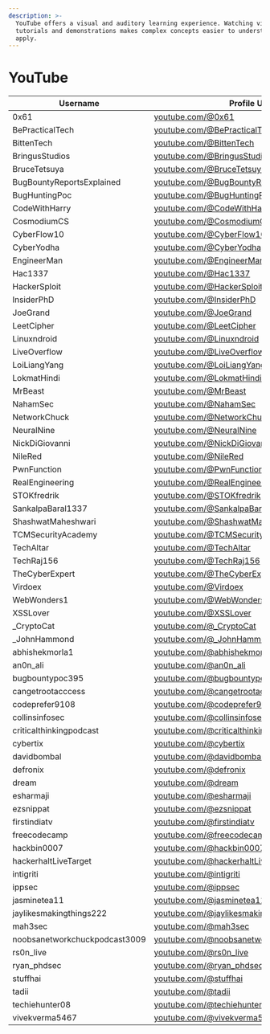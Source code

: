 ```yaml
---
description: >-
  YouTube offers a visual and auditory learning experience. Watching video
  tutorials and demonstrations makes complex concepts easier to understand and
  apply.
---
```


# YouTube

| Username                      | Profile URL                                                                                          |
| ----------------------------- | ---------------------------------------------------------------------------------------------------- |
| 0x61                          | [youtube.com/@0x61](https://www.youtube.com/@0x61)                                                   |
| BePracticalTech               | [youtube.com/@BePracticalTech](https://www.youtube.com/@BePracticalTech)                             |
| BittenTech                    | [youtube.com/@BittenTech](https://www.youtube.com/@BittenTech)                                       |
| BringusStudios                | [youtube.com/@BringusStudios](https://www.youtube.com/@BringusStudios)                               |
| BruceTetsuya                  | [youtube.com/@BruceTetsuya](https://www.youtube.com/@BruceTetsuya)                                   |
| BugBountyReportsExplained     | [youtube.com/@BugBountyReportsExplained](https://www.youtube.com/@BugBountyReportsExplained)         |
| BugHuntingPoc                 | [youtube.com/@BugHuntingPoc](https://www.youtube.com/@BugHuntingPoc)                                 |
| CodeWithHarry                 | [youtube.com/@CodeWithHarry](https://www.youtube.com/@CodeWithHarry)                                 |
| CosmodiumCS                   | [youtube.com/@CosmodiumCS](https://www.youtube.com/@CosmodiumCS)                                     |
| CyberFlow10                   | [youtube.com/@CyberFlow10](https://www.youtube.com/@CyberFlow10)                                     |
| CyberYodha                    | [youtube.com/@CyberYodha](https://www.youtube.com/@CyberYodha)                                       |
| EngineerMan                   | [youtube.com/@EngineerMan](https://www.youtube.com/@EngineerMan)                                     |
| Hac1337                       | [youtube.com/@Hac1337](https://www.youtube.com/@Hac1337)                                             |
| HackerSploit                  | [youtube.com/@HackerSploit](https://www.youtube.com/@HackerSploit)                                   |
| InsiderPhD                    | [youtube.com/@InsiderPhD](https://www.youtube.com/@InsiderPhD)                                       |
| JoeGrand                      | [youtube.com/@JoeGrand](https://www.youtube.com/@JoeGrand)                                           |
| LeetCipher                    | [youtube.com/@LeetCipher](https://www.youtube.com/@LeetCipher)                                       |
| Linuxndroid                   | [youtube.com/@Linuxndroid](https://www.youtube.com/@Linuxndroid)                                     |
| LiveOverflow                  | [youtube.com/@LiveOverflow](https://www.youtube.com/@LiveOverflow)                                   |
| LoiLiangYang                  | [youtube.com/@LoiLiangYang](https://www.youtube.com/@LoiLiangYang)                                   |
| LokmatHindi                   | [youtube.com/@LokmatHindi](https://www.youtube.com/@LokmatHindi)                                     |
| MrBeast                       | [youtube.com/@MrBeast](https://www.youtube.com/@MrBeast)                                             |
| NahamSec                      | [youtube.com/@NahamSec](https://www.youtube.com/@NahamSec)                                           |
| NetworkChuck                  | [youtube.com/@NetworkChuck](https://www.youtube.com/@NetworkChuck)                                   |
| NeuralNine                    | [youtube.com/@NeuralNine](https://www.youtube.com/@NeuralNine)                                       |
| NickDiGiovanni                | [youtube.com/@NickDiGiovanni](https://www.youtube.com/@NickDiGiovanni)                               |
| NileRed                       | [youtube.com/@NileRed](https://www.youtube.com/@NileRed)                                             |
| PwnFunction                   | [youtube.com/@PwnFunction](https://www.youtube.com/@PwnFunction)                                     |
| RealEngineering               | [youtube.com/@RealEngineering](https://www.youtube.com/@RealEngineering)                             |
| STOKfredrik                   | [youtube.com/@STOKfredrik](https://www.youtube.com/@STOKfredrik)                                     |
| SankalpaBaral1337             | [youtube.com/@SankalpaBaral1337](https://www.youtube.com/@SankalpaBaral1337)                         |
| ShashwatMaheshwari            | [youtube.com/@ShashwatMaheshwari](https://www.youtube.com/@ShashwatMaheshwari)                       |
| TCMSecurityAcademy            | [youtube.com/@TCMSecurityAcademy](https://www.youtube.com/@TCMSecurityAcademy)                       |
| TechAltar                     | [youtube.com/@TechAltar](https://www.youtube.com/@TechAltar)                                         |
| TechRaj156                    | [youtube.com/@TechRaj156](https://www.youtube.com/@TechRaj156)                                       |
| TheCyberExpert                | [youtube.com/@TheCyberExpert](https://www.youtube.com/@TheCyberExpert)                               |
| Virdoex                       | [youtube.com/@Virdoex](https://www.youtube.com/@Virdoex)                                             |
| WebWonders1                   | [youtube.com/@WebWonders1](https://www.youtube.com/@WebWonders1)                                     |
| XSSLover                      | [youtube.com/@XSSLover](https://www.youtube.com/@XSSLover)                                           |
| \_CryptoCat                   | [youtube.com/@\_CryptoCat](https://www.youtube.com/@\_CryptoCat)                                     |
| \_JohnHammond                 | [youtube.com/@\_JohnHammond](https://www.youtube.com/@\_JohnHammond)                                 |
| abhishekmorla1                | [youtube.com/@abhishekmorla1](https://www.youtube.com/@abhishekmorla1)                               |
| an0n\_ali                     | [youtube.com/@an0n\_ali](https://www.youtube.com/@an0n\_ali)                                         |
| bugbountypoc395               | [youtube.com/@bugbountypoc395](https://www.youtube.com/@bugbountypoc395)                             |
| cangetrootacccess             | [youtube.com/@cangetrootacccess](https://www.youtube.com/@cangetrootacccess)                         |
| codeprefer9108                | [youtube.com/@codeprefer9108](https://www.youtube.com/@codeprefer9108)                               |
| collinsinfosec                | [youtube.com/@collinsinfosec](https://www.youtube.com/@collinsinfosec)                               |
| criticalthinkingpodcast       | [youtube.com/@criticalthinkingpodcast](https://www.youtube.com/@criticalthinkingpodcast)             |
| cybertix                      | [youtube.com/@cybertix](https://www.youtube.com/@cybertix)                                           |
| davidbombal                   | [youtube.com/@davidbombal](https://www.youtube.com/@davidbombal)                                     |
| defronix                      | [youtube.com/@defronix](https://www.youtube.com/@defronix)                                           |
| dream                         | [youtube.com/@dream](https://www.youtube.com/@dream)                                                 |
| esharmaji                     | [youtube.com/@esharmaji](https://www.youtube.com/@esharmaji)                                         |
| ezsnippat                     | [youtube.com/@ezsnippat](https://www.youtube.com/@ezsnippat)                                         |
| firstindiatv                  | [youtube.com/@firstindiatv](https://www.youtube.com/@firstindiatv)                                   |
| freecodecamp                  | [youtube.com/@freecodecamp](https://www.youtube.com/@freecodecamp)                                   |
| hackbin0007                   | [youtube.com/@hackbin0007](https://www.youtube.com/@hackbin0007)                                     |
| hackerhaltLiveTarget          | [youtube.com/@hackerhaltLiveTarget](https://www.youtube.com/@hackerhaltLiveTarget)                   |
| intigriti                     | [youtube.com/@intigriti](https://www.youtube.com/@intigriti)                                         |
| ippsec                        | [youtube.com/@ippsec](https://www.youtube.com/@ippsec)                                               |
| jasminetea11                  | [youtube.com/@jasminetea11](https://www.youtube.com/@jasminetea11)                                   |
| jaylikesmakingthings222       | [youtube.com/@jaylikesmakingthings222](https://www.youtube.com/@jaylikesmakingthings222)             |
| mah3sec                       | [youtube.com/@mah3sec](https://www.youtube.com/@mah3sec)                                             |
| noobsanetworkchuckpodcast3009 | [youtube.com/@noobsanetworkchuckpodcast3009](https://www.youtube.com/@noobsanetworkchuckpodcast3009) |
| rs0n\_live                    | [youtube.com/@rs0n\_live](https://www.youtube.com/@rs0n\_live)                                       |
| ryan\_phdsec                  | [youtube.com/@ryan\_phdsec](https://www.youtube.com/@ryan\_phdsec)                                   |
| stuffhai                      | [youtube.com/@stuffhai](https://www.youtube.com/@stuffhai)                                           |
| tadii                         | [youtube.com/@tadii](https://www.youtube.com/@tadii)                                                 |
| techiehunter08                | [youtube.com/@techiehunter08](https://www.youtube.com/@techiehunter08)                               |
| vivekverma5467                | [youtube.com/@vivekverma5467](https://www.youtube.com/@vivekverma5467)                               |
